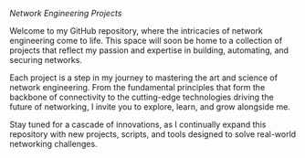 *Network Engineering Projects*

Welcome to my GitHub repository, where the intricacies of network engineering come to life. This space will soon be home to a collection of projects that reflect my passion and expertise in building, automating, and securing networks.

Each project is a step in my journey to mastering the art and science of network engineering. From the fundamental principles that form the backbone of connectivity to the cutting-edge technologies driving the future of networking, I invite you to explore, learn, and grow alongside me.

Stay tuned for a cascade of innovations, as I continually expand this repository with new projects, scripts, and tools designed to solve real-world networking challenges.

